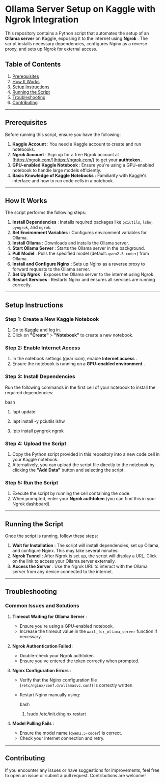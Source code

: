 
# Ollama Server Setup on Kaggle with Ngrok Integration

This repository contains a Python script that automates the setup of an **Ollama server** on Kaggle, exposing it to the internet using **Ngrok** . The script installs necessary dependencies, configures Nginx as a reverse proxy, and sets up Ngrok for external access.

## Table of Contents

1.  [Prerequisites](https://chat.qwenlm.ai/c/6a2bb436-6ecd-48aa-8e4d-27e336e6b661#prerequisites)
2.  [How It Works](https://chat.qwenlm.ai/c/6a2bb436-6ecd-48aa-8e4d-27e336e6b661#how-it-works)
3.  [Setup Instructions](https://chat.qwenlm.ai/c/6a2bb436-6ecd-48aa-8e4d-27e336e6b661#setup-instructions)
4.  [Running the Script](https://chat.qwenlm.ai/c/6a2bb436-6ecd-48aa-8e4d-27e336e6b661#running-the-script)
5.  [Troubleshooting](https://chat.qwenlm.ai/c/6a2bb436-6ecd-48aa-8e4d-27e336e6b661#troubleshooting)
6.  [Contributing](https://chat.qwenlm.ai/c/6a2bb436-6ecd-48aa-8e4d-27e336e6b661#contributing)

----------

## Prerequisites

Before running this script, ensure you have the following:

1.  **Kaggle Account** : You need a Kaggle account to create and run notebooks.
2.  **Ngrok Account** : Sign up for a free Ngrok account at [https://ngrok.com/](https://ngrok.com/) to get your **authtoken** .
3.  **GPU-enabled Kaggle Notebook** : Ensure you're using a GPU-enabled notebook to handle large models efficiently.
4.  **Basic Knowledge of Kaggle Notebooks** : Familiarity with Kaggle's interface and how to run code cells in a notebook.

----------

## How It Works

The script performs the following steps:

1.  **Install Dependencies** : Installs required packages like `pciutils`, `lshw`, `pyngrok`, and `ngrok`.
2.  **Set Environment Variables** : Configures environment variables for Ollama.
3.  **Install Ollama** : Downloads and installs the Ollama server.
4.  **Start Ollama Server** : Starts the Ollama server in the background.
5.  **Pull Model** : Pulls the specified model (default: `qwen2.5-coder`) from Ollama.
6.  **Install and Configure Nginx** : Sets up Nginx as a reverse proxy to forward requests to the Ollama server.
7.  **Set Up Ngrok** : Exposes the Ollama server to the internet using Ngrok.
8.  **Restart Services** : Restarts Nginx and ensures all services are running correctly.

----------

## Setup Instructions

### Step 1: Create a New Kaggle Notebook

1.  Go to [Kaggle](https://www.kaggle.com/) and log in.
2.  Click on **"Create"** > **"Notebook"** to create a new notebook.

### Step 2: Enable Internet Access

1.  In the notebook settings (gear icon), enable **Internet access** .
2.  Ensure the notebook is running on a **GPU-enabled environment** .

### Step 3: Install Dependencies

Run the following commands in the first cell of your notebook to install the required dependencies:

bash
1. !apt update

2. !apt install -y pciutils lshw

3. !pip install pyngrok ngrok

### Step 4: Upload the Script

1.  Copy the Python script provided in this repository into a new code cell in your Kaggle notebook.
2.  Alternatively, you can upload the script file directly to the notebook by clicking the **"Add Data"** button and selecting the script.

### Step 5: Run the Script

1.  Execute the script by running the cell containing the code.
2.  When prompted, enter your **Ngrok authtoken** (you can find this in your Ngrok dashboard).

----------

## Running the Script

Once the script is running, follow these steps:

1.  **Wait for Installation** : The script will install dependencies, set up Ollama, and configure Nginx. This may take several minutes.
2.  **Ngrok Tunnel** : After Ngrok is set up, the script will display a URL. Click on the link to access your Ollama server externally.
3.  **Access the Server** : Use the Ngrok URL to interact with the Ollama server from any device connected to the internet.

----------

## Troubleshooting

### Common Issues and Solutions

1.  **Timeout Waiting for Ollama Server** :
    
    -   Ensure you're using a GPU-enabled notebook.
    -   Increase the timeout value in the `wait_for_ollama_server` function if necessary.
2.  **Ngrok Authentication Failed** :
    
    -   Double-check your Ngrok authtoken.
    -   Ensure you've entered the token correctly when prompted.
3.  **Nginx Configuration Errors** :
    
    -   Verify that the Nginx configuration file (`/etc/nginx/conf.d/ollamasvc.conf`) is correctly written.
    -   Restart Nginx manually using:
        
        bash
        1. !sudo /etc/init.d/nginx restart
        
4.  **Model Pulling Fails** :
    
    -   Ensure the model name (`qwen2.5-coder`) is correct.
    -   Check your internet connection and retry.

----------

## Contributing

If you encounter any issues or have suggestions for improvements, feel free to open an issue or submit a pull request. Contributions are welcome!
